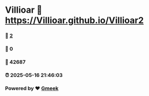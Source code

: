 # Villioar :link: https://Villioar.github.io/Villioar2 
### :page_facing_up: [2](https://Villioar.github.io/Villioar2/tag.html) 
### :speech_balloon: 0 
### :hibiscus: 42687 
### :alarm_clock: 2025-05-16 21:46:03 
### Powered by :heart: [Gmeek](https://github.com/Meekdai/Gmeek)
